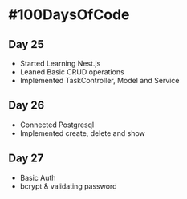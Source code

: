 # #100DaysOfCode
## Day 25
* Started Learning Nest.js
* Leaned Basic CRUD operations
* Implemented TaskController, Model and Service

## Day 26
* Connected Postgresql
* Implemented create, delete and show


## Day 27
* Basic Auth
* bcrypt & validating password
